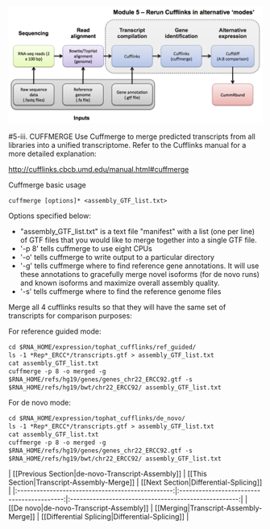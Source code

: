![RNA-seq Flowchart - Module 5](Images/RNA-seq_Flowchart5.png)

#5-iii. CUFFMERGE
Use Cuffmerge to merge predicted transcripts from all libraries into a unified transcriptome. Refer to the Cufflinks manual for a more detailed explanation:

http://cufflinks.cbcb.umd.edu/manual.html#cuffmerge
	
Cuffmerge basic usage
```
cuffmerge [options]* <assembly_GTF_list.txt>
```

Options specified below:
* "assembly_GTF_list.txt" is a text file "manifest" with a list (one per line) of GTF files that you would like to merge together into a single GTF file. 
* '-p 8' tells cuffmerge to use eight CPUs
* '-o' tells cuffmerge to write output to a particular directory
* '-g' tells cuffmerge where to find reference gene annotations. It will use these annotations to gracefully merge novel isoforms (for de novo runs) and known isoforms and maximize overall assembly quality.
* '-s' tells cuffmerge where to find the reference genome files
	
Merge all 4 cufflinks results so that they will have the same set of transcripts for comparison purposes:
	
 For reference guided mode:

	cd $RNA_HOME/expression/tophat_cufflinks/ref_guided/
	ls -1 *Rep*_ERCC*/transcripts.gtf > assembly_GTF_list.txt
	cat assembly_GTF_list.txt
	cuffmerge -p 8 -o merged -g $RNA_HOME/refs/hg19/genes/genes_chr22_ERCC92.gtf -s $RNA_HOME/refs/hg19/bwt/chr22_ERCC92/ assembly_GTF_list.txt
	
 For de novo mode:

	cd $RNA_HOME/expression/tophat_cufflinks/de_novo/
	ls -1 *Rep*_ERCC*/transcripts.gtf > assembly_GTF_list.txt
	cat assembly_GTF_list.txt
	cuffmerge -p 8 -o merged -g $RNA_HOME/refs/hg19/genes/genes_chr22_ERCC92.gtf -s $RNA_HOME/refs/hg19/bwt/chr22_ERCC92/ assembly_GTF_list.txt
	
| [[Previous Section|de-novo-Transcript-Assembly]] | [[This Section|Transcript-Assembly-Merge]] | [[Next Section|Differential-Splicing]]    |
|:------------------------------------------------:|:------------------------------------------:|:----------------------------------------------------:|
| [[De novo|de-novo-Transcript-Assembly]]          | [[Merging|Transcript-Assembly-Merge]]      | [[Differential Splicing|Differential-Splicing]] |
